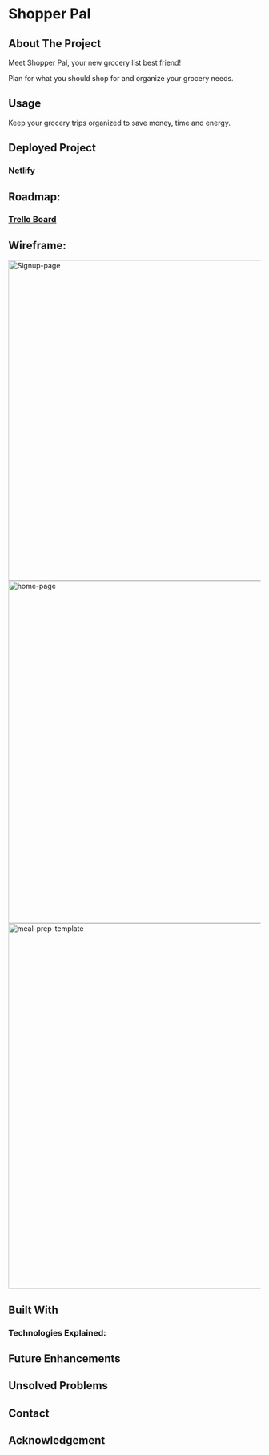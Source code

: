# Shopper Pal

## About The Project
Meet Shopper Pal, your new grocery list best friend!

Plan for what you should shop for and organize your grocery needs.

## Usage
Keep your grocery trips organized to save money, time and energy.

## Deployed Project
### Netlify 

## Roadmap:
### [Trello Board](https://trello.com/b/4SC2aMDw/shopper-pal)

## Wireframe:
<img width="640" alt="Signup-page" src="https://user-images.githubusercontent.com/99820213/234941867-b4fa2d4f-4d0f-45c6-8e41-f2ec68462aad.png">
<img width="684" alt="home-page" src="https://user-images.githubusercontent.com/99820213/234941879-9a04df57-a8ce-42c1-97df-cc926b536572.png">
<img width="730" alt="meal-prep-template" src="https://user-images.githubusercontent.com/99820213/234941886-9db22301-202c-4eed-b524-748521aafafe.png">


## Built With
### Technologies Explained:


## Future Enhancements

## Unsolved Problems

## Contact

## Acknowledgement
